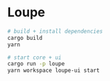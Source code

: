 # Loupe

```bash
# build + install dependencies
cargo build
yarn
```

```bash
# start core + ui
cargo run -p loupe
yarn workspace loupe-ui start
```
